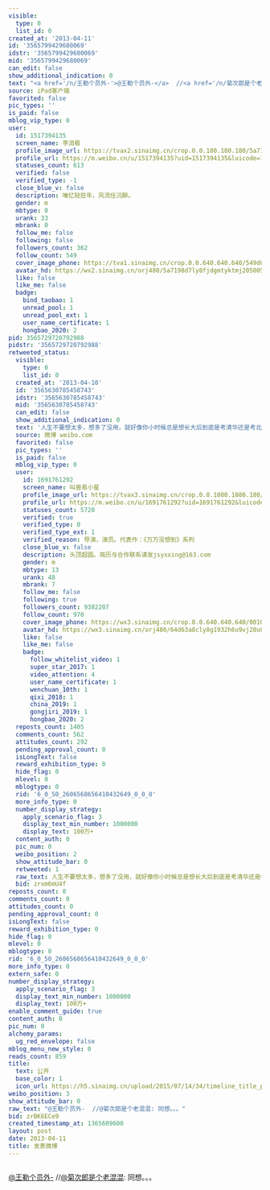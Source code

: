 ```yaml
---
visible:
  type: 0
  list_id: 0
created_at: '2013-04-11'
id: '3565799429680069'
idstr: '3565799429680069'
mid: '3565799429680069'
can_edit: false
show_additional_indication: 0
text: "<a href='/n/王勒个员外-'>@王勒个员外-</a>  //<a href='/n/菊次郎是个老混混'>@菊次郎是个老混混</a>: 同想。。。"
source: iPad客户端
favorited: false
pic_types: ''
is_paid: false
mblog_vip_type: 0
user:
  id: 1517394135
  screen_name: 李消极
  profile_image_url: https://tvax2.sinaimg.cn/crop.0.0.180.180.180/5a7198d7ly8fjdgmtyktmj20500500so.jpg?KID=imgbed,tva&Expires=1606399707&ssig=AzfwfV7nVT
  profile_url: https://m.weibo.cn/u/1517394135?uid=1517394135&luicode=10000011&lfid=2304131517394135_-_WEIBO_SECOND_PROFILE_WEIBO
  statuses_count: 613
  verified: false
  verified_type: -1
  close_blue_v: false
  description: 唯忆轻狂年，风流任沉醉。
  gender: m
  mbtype: 0
  urank: 33
  mbrank: 0
  follow_me: false
  following: false
  followers_count: 362
  follow_count: 549
  cover_image_phone: https://tva1.sinaimg.cn/crop.0.0.640.640.640/549d0121tw1egm1kjly3jj20hs0hsq4f.jpg
  avatar_hd: https://wx2.sinaimg.cn/orj480/5a7198d7ly8fjdgmtyktmj20500500so.jpg
  like: false
  like_me: false
  badge:
    bind_taobao: 1
    unread_pool: 1
    unread_pool_ext: 1
    user_name_certificate: 1
    hongbao_2020: 2
pid: 3565729720792988
pidstr: '3565729720792988'
retweeted_status:
  visible:
    type: 0
    list_id: 0
  created_at: '2013-04-10'
  id: '3565630785458743'
  idstr: '3565630785458743'
  mid: '3565630785458743'
  can_edit: false
  show_additional_indication: 0
  text: '人生不要想太多，想多了没用，就好像你小时候总是想长大后到底是考清华还是考北大一样。 '
  source: 微博 weibo.com
  favorited: false
  pic_types: ''
  is_paid: false
  mblog_vip_type: 0
  user:
    id: 1691761292
    screen_name: 叫兽易小星
    profile_image_url: https://tvax3.sinaimg.cn/crop.0.0.1080.1080.180/64d63a8cly8g1932h6u9vj20u00u00u4.jpg?KID=imgbed,tva&Expires=1606399707&ssig=IMWqRKhkNB
    profile_url: https://m.weibo.cn/u/1691761292?uid=1691761292&luicode=10000011&lfid=2304131517394135_-_WEIBO_SECOND_PROFILE_WEIBO
    statuses_count: 5720
    verified: true
    verified_type: 0
    verified_type_ext: 1
    verified_reason: 导演，演员。代表作：《万万没想到》系列
    close_blue_v: false
    description: 头顶超圆。简历与合作联系请发jsyxxing@163.com
    gender: m
    mbtype: 13
    urank: 48
    mbrank: 7
    follow_me: false
    following: true
    followers_count: 9382207
    follow_count: 970
    cover_image_phone: https://wx3.sinaimg.cn/crop.0.0.640.640.640/001Qusosly1gkq9mhz25jj60yi0yigti02.jpg
    avatar_hd: https://wx3.sinaimg.cn/orj480/64d63a8cly8g1932h6u9vj20u00u00u4.jpg
    like: false
    like_me: false
    badge:
      follow_whitelist_video: 1
      super_star_2017: 1
      video_attention: 4
      user_name_certificate: 1
      wenchuan_10th: 1
      qixi_2018: 1
      china_2019: 1
      gongjiri_2019: 1
      hongbao_2020: 2
  reposts_count: 1405
  comments_count: 562
  attitudes_count: 292
  pending_approval_count: 0
  isLongText: false
  reward_exhibition_type: 0
  hide_flag: 0
  mlevel: 0
  mblogtype: 0
  rid: '6_0_50_2606568656410432649_0_0_0'
  more_info_type: 0
  number_display_strategy:
    apply_scenario_flag: 3
    display_text_min_number: 1000000
    display_text: 100万+
  content_auth: 0
  pic_num: 0
  weibo_position: 2
  show_attitude_bar: 0
  retweeted: 1
  raw_text: 人生不要想太多，想多了没用，就好像你小时候总是想长大后到底是考清华还是考北大一样。 ​​​
  bid: zrxm6mU4f
reposts_count: 0
comments_count: 0
attitudes_count: 0
pending_approval_count: 0
isLongText: false
reward_exhibition_type: 0
hide_flag: 0
mlevel: 0
mblogtype: 0
rid: '6_0_50_2606568656410432649_0_0_0'
more_info_type: 0
extern_safe: 0
number_display_strategy:
  apply_scenario_flag: 3
  display_text_min_number: 1000000
  display_text: 100万+
enable_comment_guide: true
content_auth: 0
pic_num: 0
alchemy_params:
  ug_red_envelope: false
mblog_menu_new_style: 0
reads_count: 859
title:
  text: 公开
  base_color: 1
  icon_url: https://h5.sinaimg.cn/upload/2015/07/14/34/timeline_title_public_default.png
weibo_position: 3
show_attitude_bar: 0
raw_text: "@王勒个员外-  //@菊次郎是个老混混: 同想。。。"
bid: zrBK6ECe9
created_timestamp_at: 1365609600
layout: post
date: 2013-04-11
title: 发表微博
---
```


![]()

<a href='/n/王勒个员外-'>@王勒个员外-</a>  //<a href='/n/菊次郎是个老混混'>@菊次郎是个老混混</a>: 同想。。。


